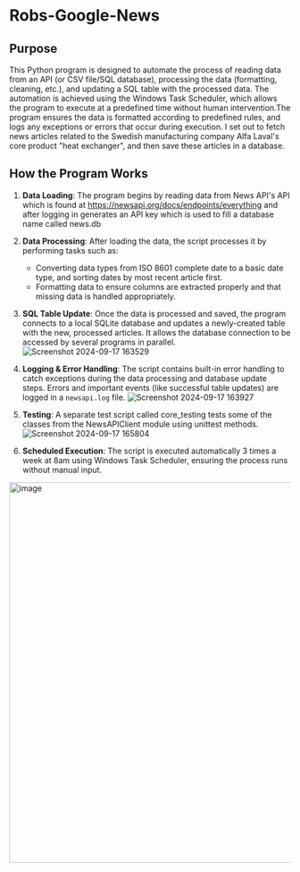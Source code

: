 # Robs-Google-News
## Purpose
This Python program is designed to automate the process of reading data from an API (or CSV file/SQL database), processing the data (formatting, cleaning, etc.), and updating a SQL table with the processed data. The automation is achieved using the Windows Task Scheduler, which allows the program to execute at a predefined time without human intervention.The program ensures the data is formatted according to predefined rules, and logs any exceptions or errors that occur during execution.
I set out to fetch news articles related to the Swedish manufacturing company Alfa Laval's core product "heat exchanger", and then save these articles in a database.

## How the Program Works
1. **Data Loading**: The program begins by reading data from News API's API which is found at https://newsapi.org/docs/endpoints/everything and after logging in generates an API key which is used to fill a database name called news.db 
   
2. **Data Processing**: After loading the data, the script processes it by performing tasks such as:
   - Converting data types from ISO 8601 complete date to a basic date type, and sorting dates by most recent article first. 
   - Formatting data to ensure columns are extracted properly and that missing data is handled appropriately.

3. **SQL Table Update**: Once the data is processed and saved, the program connects to a local SQLite database and updates a newly-created table with the new, processed articles. It allows the database connection to be accessed by several programs in parallel. 
![Screenshot 2024-09-17 163529](https://github.com/user-attachments/assets/c4342554-88aa-457a-badc-9cdc4c487b6e)

4. **Logging & Error Handling**: The script contains built-in error handling to catch exceptions during the data processing and database update steps. Errors and important events (like successful table updates) are logged in a `newsapi.log` file.
![Screenshot 2024-09-17 163927](https://github.com/user-attachments/assets/b26828b9-376c-4670-8352-be304f8fe66e)

5. **Testing**: A separate test script called core_testing tests some of the classes from the NewsAPIClient module using unittest methods.
![Screenshot 2024-09-17 165804](https://github.com/user-attachments/assets/0e94e03b-2a86-4c05-bf5a-4067a4e7cc2c)

6. **Scheduled Execution**: The script is executed automatically 3 times a week at 8am using Windows Task Scheduler, ensuring the process runs without manual input.
<img width="682" alt="image" src="https://github.com/user-attachments/assets/1f0a9d01-969a-4f05-b877-f93a606abb7b">
